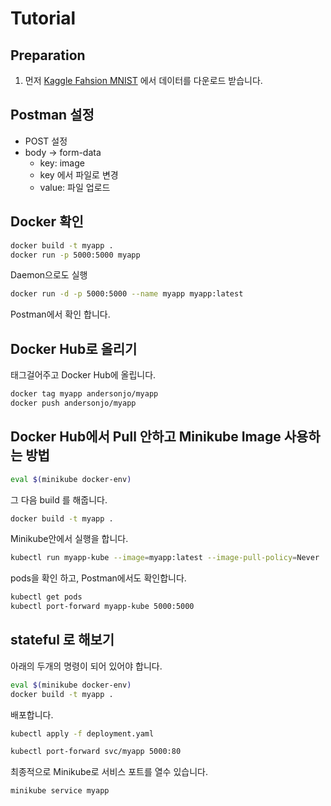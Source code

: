# Tutorial 

## Preparation

 1. 먼저 [Kaggle Fahsion MNIST](https://www.kaggle.com/zalando-research/fashionmnist) 에서 데이터를 다운로드 받습니다.
 

## Postman 설정

 - POST 설정
 - body -> form-data 
    - key: image 
    - key 에서 파일로 변경
    - value: 파일 업로드

## Docker 확인

```bash
docker build -t myapp .
docker run -p 5000:5000 myapp
```

Daemon으로도 실행

```bash
docker run -d -p 5000:5000 --name myapp myapp:latest
```

Postman에서 확인 합니다.

## Docker Hub로 올리기

태그걸어주고 Docker Hub에 올립니다.

```bash
docker tag myapp andersonjo/myapp
docker push andersonjo/myapp
```

## Docker Hub에서 Pull 안하고 Minikube Image 사용하는 방법

```bash
eval $(minikube docker-env)
```

그 다음 build 를 해줍니다.

```bash
docker build -t myapp .
```

Minikube안에서 실행을 합니다. 

```bash
kubectl run myapp-kube --image=myapp:latest --image-pull-policy=Never
```

pods을 확인 하고, Postman에서도 확인합니다.

```bash
kubectl get pods
kubectl port-forward myapp-kube 5000:5000
```

## stateful 로 해보기

아래의 두개의 명령이 되어 있어야 합니다. 

```bash
eval $(minikube docker-env)
docker build -t myapp .
```

배포합니다.

```bash
kubectl apply -f deployment.yaml

kubectl port-forward svc/myapp 5000:80
```

최종적으로 Minikube로 서비스 포트를 열수 있습니다.

```bash
minikube service myapp
```